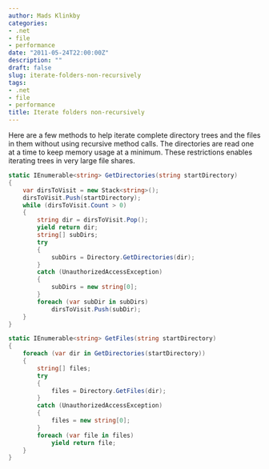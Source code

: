 ```yaml
---
author: Mads Klinkby
categories:
- .net
- file
- performance
date: "2011-05-24T22:00:00Z"
description: ""
draft: false
slug: iterate-folders-non-recursively
tags:
- .net
- file
- performance
title: Iterate folders non-recursively
---
```



Here are a few methods to help iterate complete directory trees and the files in them without using recursive method calls. The directories are read one at a time to keep memory usage at a minimum. These restrictions enables iterating trees in very large file shares.   

```C#
static IEnumerable<string> GetDirectories(string startDirectory)
{
    var dirsToVisit = new Stack<string>();
    dirsToVisit.Push(startDirectory);
    while (dirsToVisit.Count > 0)
    {
        string dir = dirsToVisit.Pop();
        yield return dir;
        string[] subDirs;
        try
        {
            subDirs = Directory.GetDirectories(dir);
        }
        catch (UnauthorizedAccessException)
        {
            subDirs = new string[0];
        }
        foreach (var subDir in subDirs)
            dirsToVisit.Push(subDir);
    }
}

static IEnumerable<string> GetFiles(string startDirectory)
{
    foreach (var dir in GetDirectories(startDirectory))
    {
        string[] files;
        try
        {
            files = Directory.GetFiles(dir);
        }
        catch (UnauthorizedAccessException)
        {
            files = new string[0];
        }
        foreach (var file in files)
            yield return file;
    }
}
```
